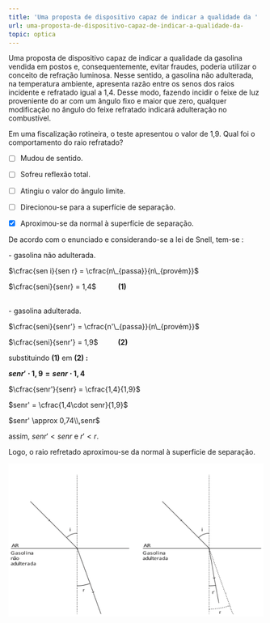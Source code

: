 ```yaml
---
title: 'Uma proposta de dispositivo capaz de indicar a qualidade da '
url: uma-proposta-de-dispositivo-capaz-de-indicar-a-qualidade-da-
topic: optica
---
```



Uma proposta de dispositivo capaz de indicar a qualidade da gasolina vendida em postos e, consequentemente, evitar fraudes, poderia utilizar o conceito de refração luminosa. Nesse sentido, a gasolina não adulterada, na temperatura ambiente, apresenta razão entre os senos dos raios incidente e refratado igual a 1,4. Desse modo, fazendo incidir o feixe de luz proveniente do ar com um ângulo fixo e maior que zero, qualquer modificação no ângulo do feixe refratado indicará adulteração no combustível.

Em uma fiscalização rotineira, o teste apresentou o valor de 1,9. Qual foi o comportamento do raio refratado?



- [ ] Mudou de sentido.
- [ ] Sofreu reflexão total.
- [ ] Atingiu o valor do ângulo limite.
- [ ] Direcionou-se para a superfície de separação.
- [x] Aproximou-se da normal à superfície de separação.


De acordo com o enunciado e considerando-se a lei de Snell, tem-se :

\- gasolina não adulterada.

$\cfrac{sen i}{sen r} = \cfrac{n\_{passa}}{n\_{provém}}$

$\cfrac{seni}{senr} = 1,4$           **(1)**\
 

\- gasolina adulterada.

$\cfrac{seni}{senr'} = \cfrac{n'\_{passa}}{n\_{provém}}$

$\cfrac{seni}{senr'} = 1,9$          **(2)**

substituindo **(1)** em **(2) :**

**$senr' \cdot 1,9 = senr \cdot 1,4$**

$\cfrac{senr'}{senr} = \cfrac{1,4}{1,9}$

$senr' = \cfrac{1,4\cdot senr}{1,9}$

$senr' \approx 0,74\\,senr$

assim, $senr' < senr$ e $r' < r$.

Logo, o raio refretado aproximou-se da normal à superficie de separação.

![](14a62918-7528-02a6-80f7-6bd890a4a026.png)

 

 

 
